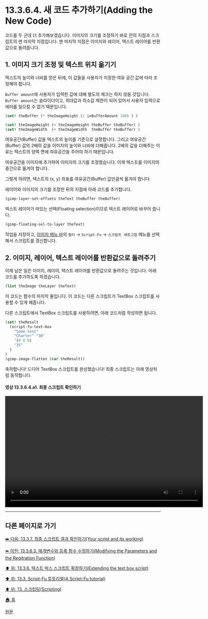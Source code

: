 # 13.3.6.4. 새 코드 추가하기(Adding the New Code)
코드를 두 군데 더 추가해보겠습니다. 이미지의 크기를 조정하기 바로 전의 지점과 스크립트의 맨 마지막 지점입니다. 맨 마지막 지점은 이미지와 레이어, 텍스트 레이어를 반환값으로 돌려줍니다.

## 1. 이미지 크기 조정 및 텍스트 위치 옮기기

텍스트의 높이와 너비를 얻은 뒤에, 이 값들을 사용자가 지정한 여유 공간 값에 따라 조정해야 합니다.

`Buffer amount`에 사용자가 입력한 값에 대해 별도의 체크는 하지 않을 것입니다. `Buffer amount`는 슬라이더이고, 최대값과 최소값 제한이 되어 있어서 사용자 입력으로 에러를 일으킬 수 없기 때문입니다.

```scheme
(set! theBuffer (* theImageHeight (/ inBufferAmount 100) ) )

(set! theImageHeight (+ theImageHeight theBuffer theBuffer) )
(set! theImageWidth  (+ theImageWidth  theBuffer theBuffer) )
```

여유공간(Buffer) 값을 텍스트의 높이를 기준으로 설정합니다. 그리고 여유공간(Buffer) 값의 2배의 값을 이미지의 높이와 너비에 더해줍니다. 2배의 값을 더해주는 이유는 텍스트의 양쪽 면에 여유공간을 주어야 하기 때문입니다.

여유공간을 이미지에 추가하여 이미지의 크기를 조정했습니다. 이제 텍스트를 이미지의 중간으로 옮겨야 합니다.

그렇게 하려면, 텍스트의 (x, y) 좌표를 여유공간(Buffer) 값만큼씩 옮겨야 합니다.

레이어와 이미지의 크기를 조정한 뒤의 지점에 아래 코드를 추가합니다.

```scheme
(gimp-layer-set-offsets theText theBuffer theBuffer)
```

텍스트 레이어가 떠있는 선택(Floating selection)이므로 텍스트 레이어로 바꾸어 줍니다.

```scheme
(gimp-floating-sel-to-layer theText)
```

작업을 저장하고, [이미지 메뉴 바](./03-02-04-02-image-menu.md)의 `필터` → `Script-Fu` → `스크립트 새로고침` 메뉴를 선택해서 스크립트를 갱신합니다. 

## 2. 이미지, 레이어, 텍스트 레이어를 반환값으로 돌려주기
이제 남은 일은 이미지, 레이어, 텍스트 레이어를 반환값으로 돌려주는 것입니다. 아래 코드를 추가하도록 하겠습니다.

```scheme
(list theImage theLayer theText)
```

이 코드는 함수의 마지막 줄입니다. 이 코드는 다른 스크립트가 TextBox 스크립트를 사용할 수 있게 해줍니다.

다른 스크립트에서 TextBox 스크립트를 사용하려면, 아래 코드처럼 작성하면 됩니다.

```scheme
(set! theResult 
  (script-fu-text-box
    "Some text"
    "Charter" "30"
    '(0 0 0)
    "35"
  )
)
(gimp-image-flatten (car theResult))
```

축하합니다! 드디어 TextBox 스크립트를 완성했습니다! 최종 스크립트는 아래 영상처럼 동작합니다.

#### 영상 13.3.6.4.a1. 최종 스크립트 확인하기
<video controls="controls" width="640" height="360"  src="https://github.com/wonder13662/gimp/assets/15767104/e907c457-27b4-472c-ae59-f3432f00c4b4"></video>

***

## 다른 페이지로 가기

[➡️ 다음: 13.3.7. 최종 스크립트 결과 확인하기(Your script and its working)](./13-03-07-your-script-and-its-working.md)

[⬅️ 이전: 13.3.6.3. 매개변수와 등록 함수 수정하기(Modifying the Parameters and the Regitration Function)](./13-03-06-03-00-modifying_the_parameters_and_the_regitration_function.md)

[⬆️ 위: 13.3.6. 텍스트 박스 스크립트 확장하기(Extending the text box script)](./13-03-06-00-extending-the-text-box-script.md)

[⬆️ 위: 13.3. Script-Fu 튜토리얼(A Script-Fu tutorial)](./13-03-00-a-script-fu-tutorial.md)

[⬆️ 위: 13. 스크립팅(Scripting)](./13-00-scripting.md)

[🏠 홈](./00-home.md)

[원문](https://docs.gimp.org/2.10/ko/gimp-using-script-fu-tutorial-extending-text-box.html#idm10255)